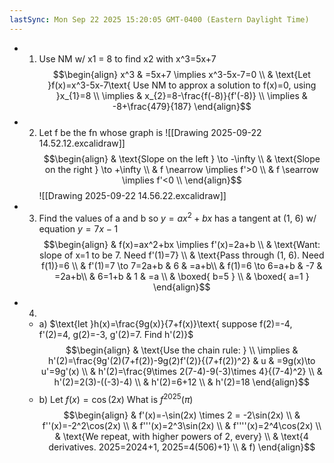 ```yaml
---
lastSync: Mon Sep 22 2025 15:20:05 GMT-0400 (Eastern Daylight Time)
---
```

- 1) Use NM w/ x1 = 8 to find x2 with x^3=5x+7
$$\begin{align}
x^3 & =5x+7 \implies x^3-5x-7=0 \\
 & \text{Let }f(x)=x^3-5x-7\text{ Use NM to approx a solution to f(x)=0, using }x_{1}=8 \\
\implies & x_{2}=8-\frac{f(-8)}{f'(-8)} \\
\implies & -8+\frac{479}{187}
\end{align}$$
- 2) Let f be the fn whose graph is
![[Drawing 2025-09-22 14.52.12.excalidraw]]
$$\begin{align}
 & \text{Slope on the left } \to -\infty \\
 & \text{Slope on the right } \to +\infty \\
 & f \nearrow \implies f'>0 \\
 & f \searrow \implies f'<0 \\
\end{align}$$
![[Drawing 2025-09-22 14.56.22.excalidraw]]
- 3) $\text{Find the values of a and b so }y=ax^2+bx\text{ has a tangent at (1, 6) w/ equation }y=7x-1$
$$\begin{align}
 & f(x)=ax^2+bx \implies f'(x)=2a+b \\
 & \text{Want: slope of x=1 to be 7. Need f'(1)=7} \\
 & \text{Pass through (1, 6). Need f(1)}=6 \\
 & f'(1)=7 \to 7=2a+b & 6 & =a+b\\
 & f(1)=6 \to 6=a+b &  -7 & =2a+b\\
 & 6=1+b & 1 & =a \\
 & \boxed{ b=5 } \\
 & \boxed{ a=1 }
\end{align}$$
- 4)
	- a) $\text{let }h(x)=\frac{9g(x)}{7+f(x)}\text{ suppose f(2)=-4, f'(2)=4, g(2)=-3, g'(2)=7. Find h'(2)}$
$$\begin{align}
 & \text{Use the chain rule: } \\
\implies & h'(2)=\frac{9g'(2)(7+f(2))-9g(2)f'(2)}{(7+f(2))^2} & u & =9g(x)\to u'=9g'(x) \\
 & h'(2)=\frac{9\times 2(7-4)-9(-3)\times 4}{(7-4)^2}  \\
 & h'(2)=2(3)-((-3)-4) \\
 & h'(2)=6+12 \\
 & h'(2)=18
\end{align}$$
	- b) $\text{Let }f(x)=\cos(2x)\text{ What is }f^{2025}(\pi)$
$$\begin{align}
 & f'(x)=-\sin(2x) \times 2 = -2\sin(2x) \\
 & f''(x)=-2^2\cos(2x) \\
 & f'''(x)=2^3\sin(2x) \\
 & f''''(x)=2^4\cos(2x) \\
 & \text{We repeat, with higher powers of 2, every} \\
 & \text{4 derivatives. 2025=2024+1, 2025=4(506)+1} \\
 & f)
\end{align}$$